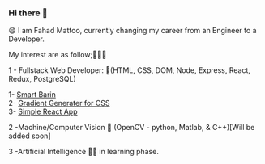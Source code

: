 ### Hi there 👋
😄 I am Fahad Mattoo, currently changing my career from an Engineer to a Developer.

My interest are as follow;🔭🤔🌱

1 - Fullstack Web Developer: 🔭(HTML, CSS, DOM, Node, Express, React, Redux, PostgreSQL)
  
  1- [Smart Barin](https://smart-brain-md.herokuapp.com/)  
  2- [Gradient Generater for CSS](https://mattoofahad.github.io/gradient-generator/)  
  3- [Simple React App](https://mattoofahad.github.io/robo/)
    
2 -Machine/Computer Vision 🔭 (OpenCV - python, Matlab, & C++)[Will be added soon]
  
3 -Artificial Intelligence 🤔🌱 in learning phase.
  

<!--
**mattoofahad/mattoofahad** is a ✨ _special_ ✨ repository because its `README.md` (this file) appears on your GitHub profile.

Here are some ideas to get you started:

- 🔭 I’m currently working on ...
- 🌱 I’m currently learning ...
- 👯 I’m looking to collaborate on ...
- 🤔 I’m looking for help with ...
- 💬 Ask me about ...
- 📫 How to reach me: ...
- 😄 Pronouns: ...
- ⚡ Fun fact: ...
-->
